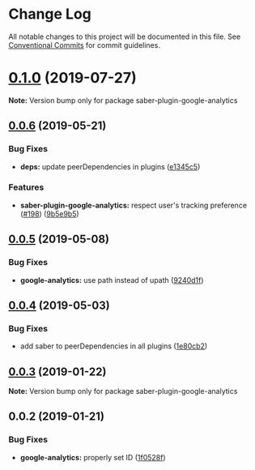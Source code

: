 # Change Log

All notable changes to this project will be documented in this file.
See [Conventional Commits](https://conventionalcommits.org) for commit guidelines.

# [0.1.0](https://github.com/saberland/saber/compare/saber-plugin-google-analytics@0.0.6...saber-plugin-google-analytics@0.1.0) (2019-07-27)

**Note:** Version bump only for package saber-plugin-google-analytics

## [0.0.6](https://github.com/egoist/saber/compare/saber-plugin-google-analytics@0.0.5...saber-plugin-google-analytics@0.0.6) (2019-05-21)

### Bug Fixes

- **deps:** update peerDependencies in plugins ([e1345c5](https://github.com/egoist/saber/commit/e1345c5))

### Features

- **saber-plugin-google-analytics:** respect user's tracking preference ([#198](https://github.com/egoist/saber/issues/198)) ([9b5e9b5](https://github.com/egoist/saber/commit/9b5e9b5))

## [0.0.5](https://github.com/egoist/saber/compare/saber-plugin-google-analytics@0.0.4...saber-plugin-google-analytics@0.0.5) (2019-05-08)

### Bug Fixes

- **google-analytics:** use path instead of upath ([9240d1f](https://github.com/egoist/saber/commit/9240d1f))

## [0.0.4](https://github.com/egoist/saber/compare/saber-plugin-google-analytics@0.0.3...saber-plugin-google-analytics@0.0.4) (2019-05-03)

### Bug Fixes

- add saber to peerDependencies in all plugins ([1e80cb2](https://github.com/egoist/saber/commit/1e80cb2))

## [0.0.3](https://github.com/egoist/saber/compare/saber-plugin-google-analytics@0.0.2...saber-plugin-google-analytics@0.0.3) (2019-01-22)

**Note:** Version bump only for package saber-plugin-google-analytics

## 0.0.2 (2019-01-21)

### Bug Fixes

- **google-analytics:** properly set ID ([1f0528f](https://github.com/egoist/saber/commit/1f0528f))
